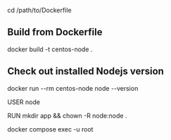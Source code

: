 cd /path/to/Dockerfile
## Build from Dockerfile
docker build -t centos-node .

## Check out installed Nodejs version
docker run --rm centos-node node --version





USER node

RUN mkdir app && chown -R node:node .

docker compose exec -u root